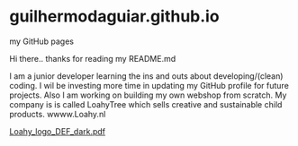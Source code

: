# guilhermodaguiar.github.io
my GitHub pages 

Hi there.. thanks for reading my README.md

I am a junior developer learning the ins and outs about developing/(clean) coding. I wil be investing more time in updating my GitHub profile for future projects. 
Also I am working on building my own webshop from scratch. My company is is called LoahyTree which sells creative and sustainable child products. 
wwww.Loahy.nl


[Loahy_logo_DEF_dark.pdf](https://github.com/guilhermodaguiar/guilhermodaguiar.github.io/files/9456094/Loahy_logo_DEF_dark.pdf)
